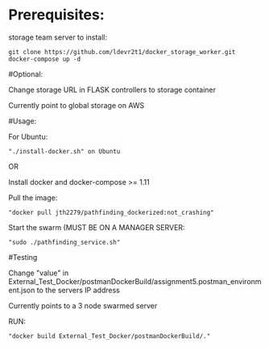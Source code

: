 # Prerequisites:
storage team server
to install:

```
git clone https://github.com/ldevr2t1/docker_storage_worker.git
docker-compose up -d
```

#Optional:

Change storage URL in FLASK controllers to storage container

Currently point to global storage on AWS

#Usage:

For Ubuntu:

```
"./install-docker.sh" on Ubuntu
```

OR

Install docker and docker-compose >= 1.11

Pull the image:

```
"docker pull jth2279/pathfinding_dockerized:not_crashing"
```

Start the swarm (MUST BE ON A MANAGER SERVER: 

```
"sudo ./pathfinding_service.sh"
```

#Testing

Change "value" in External_Test_Docker/postmanDockerBuild/assignment5.postman_environment.json to the servers IP address

Currently points to a 3 node swarmed server 

RUN:

```
"docker build External_Test_Docker/postmanDockerBuild/."
```
